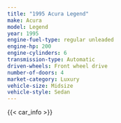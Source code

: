 ```yaml
---
title: "1995 Acura Legend"
make: Acura
model: Legend
year: 1995
engine-fuel-type: regular unleaded
engine-hp: 200
engine-cylinders: 6
transmission-type: Automatic
driven-wheels: Front wheel drive
number-of-doors: 4
market-category: Luxury
vehicle-size: Midsize
vehicle-style: Sedan
---
```


{{< car_info >}}
